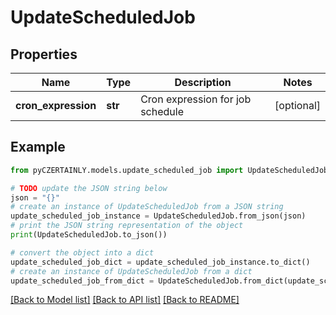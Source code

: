 # UpdateScheduledJob


## Properties

Name | Type | Description | Notes
------------ | ------------- | ------------- | -------------
**cron_expression** | **str** | Cron expression for job schedule | [optional] 

## Example

```python
from pyCZERTAINLY.models.update_scheduled_job import UpdateScheduledJob

# TODO update the JSON string below
json = "{}"
# create an instance of UpdateScheduledJob from a JSON string
update_scheduled_job_instance = UpdateScheduledJob.from_json(json)
# print the JSON string representation of the object
print(UpdateScheduledJob.to_json())

# convert the object into a dict
update_scheduled_job_dict = update_scheduled_job_instance.to_dict()
# create an instance of UpdateScheduledJob from a dict
update_scheduled_job_from_dict = UpdateScheduledJob.from_dict(update_scheduled_job_dict)
```
[[Back to Model list]](../README.md#documentation-for-models) [[Back to API list]](../README.md#documentation-for-api-endpoints) [[Back to README]](../README.md)


